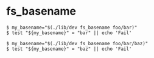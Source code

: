 fs_basename
==========

```console test 
$ my_basename="$(./lib/dev fs_basename foo/bar)"
$ test "${my_basename}" = "bar" || echo 'Fail'
```

```console test 
$ my_basename="$(./lib/dev fs_basename foo/bar/baz)"
$ test "${my_basename}" = "baz" || echo 'Fail'
```
